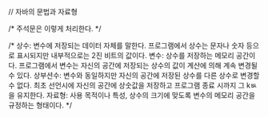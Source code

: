 // 자바의 문법과 자료형

/* 
주석문은 이렇게 처리한다.
*/

/*
상수: 변수에 저장되는 데이터 자체를 말한다. 프로그램에서 상수는 문자나 숫자 등으로 표시되지만 내부적으로는 2진 비트의 값이다.
변수: 상수를 저장하는 메모리 공간이다. 프로그램에서 변수는 자신의 공간에 저장되는 상수의 값이 계산에 의해 계속 변경될 수 있다.
상부션수: 변수와 동일하지만 자신의 공간에 저장된 상수를 다른 상수로 변경할 수 없다. 최초 선언시에 자신의 공간에 상숫값을 저장하고
        프로그램 종료 시까지 그 kㅄ을 유지한다.
자료형: 사용 목적이나 특성, 상수의 크기에 맞도록 변수의 메모리 공간을 규정하는 형태이다.
*/
